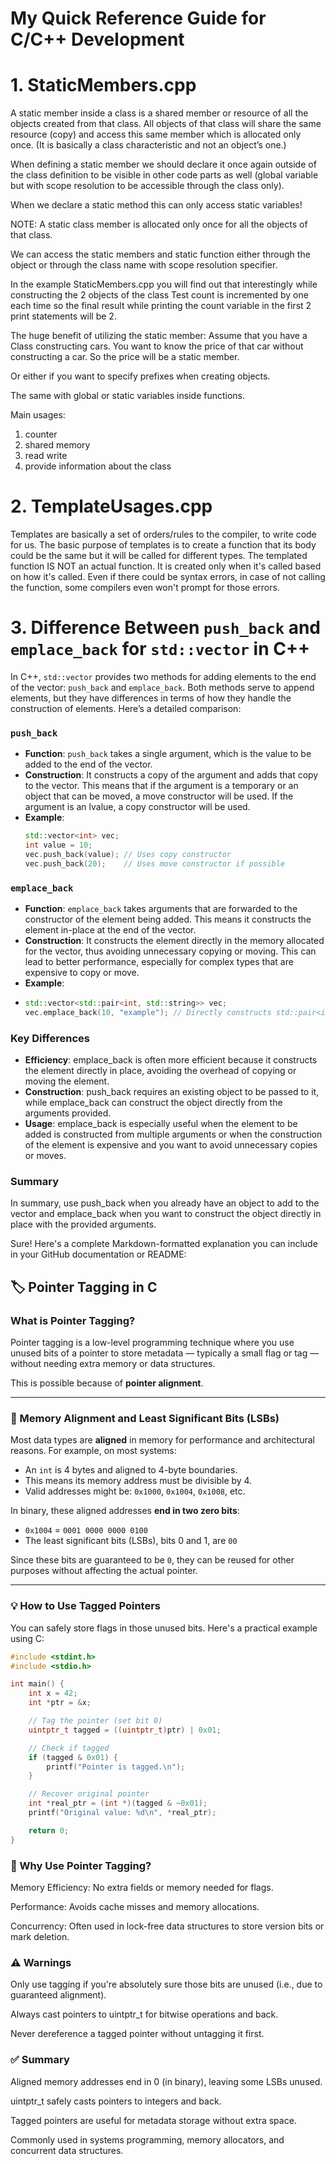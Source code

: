 # My Quick Reference Guide for C/C++ Development


# 1. StaticMembers.cpp
A static member inside a class is a shared member or resource of all the objects created from that class. All objects of that class will share the same resource (copy) and access this same member which is allocated only once. (It is basically a class characteristic and not an object’s one.)

When defining a static member we should declare it once again outside of the class definition to be visible in other code parts as well (global variable but with scope resolution to be accessible through the class only).

When we declare a static method this can only access static variables!

NOTE:
A static class member is allocated only once for all the objects of that class. 

We can access the static members and static function either through the object or through the class name with scope resolution specifier.

In the example StaticMembers.cpp you will find out that interestingly while constructing the 2 objects of the class Test count is incremented by one each time so the final result while printing the count variable in the first 2 print statements will be 2.

The huge benefit of utilizing the static member:
Assume that you have a Class constructing cars. You want to know the price of that car without constructing a car. So the price will be a static member.

Or either if you want to specify prefixes when creating objects.

The same with global or static variables inside functions.

Main usages:

1.  counter
2.  shared memory
3.  read write
4.  provide information about the class

# 2. TemplateUsages.cpp
Templates are basically a set of orders/rules to the compiler, to write code for us. The basic purpose of templates is to create a function that its body could be the same but it will be called for different types. The templated function IS NOT an actual function. It is created only when it's called based on how it's called. Even if there could be syntax errors, in case of not calling the function, some compilers even won't prompt for those errors. 

# 3. Difference Between `push_back` and `emplace_back` for `std::vector` in C++

In C++, `std::vector` provides two methods for adding elements to the end of the vector: `push_back` and `emplace_back`. Both methods serve to append elements, but they have differences in terms of how they handle the construction of elements. Here’s a detailed comparison:

### `push_back`
- **Function**: `push_back` takes a single argument, which is the value to be added to the end of the vector.
- **Construction**: It constructs a copy of the argument and adds that copy to the vector. This means that if the argument is a temporary or an object that can be moved, a move constructor will be used. If the argument is an lvalue, a copy constructor will be used.
- **Example**:
  ```cpp
  std::vector<int> vec;
  int value = 10;
  vec.push_back(value); // Uses copy constructor
  vec.push_back(20);    // Uses move constructor if possible
### `emplace_back`
- **Function**: `emplace_back` takes arguments that are forwarded to the constructor of the element being added. This means it constructs the element in-place at the end of the vector.
- **Construction**: It constructs the element directly in the memory allocated for the vector, thus avoiding unnecessary copying or moving. This can lead to better performance, especially for complex types that are expensive to copy or move.
- **Example**:
- ```cpp
  std::vector<std::pair<int, std::string>> vec;
  vec.emplace_back(10, "example"); // Directly constructs std::pair<int, std::string>(10, "example") at the end of the vector

### Key Differences
- **Efficiency**: emplace_back is often more efficient because it constructs the element directly in place, avoiding the overhead of copying or moving the element.
- **Construction**: push_back requires an existing object to be passed to it, while emplace_back can construct the object directly from the arguments provided.
- **Usage**: emplace_back is especially useful when the element to be added is constructed from multiple arguments or when the construction of the element is expensive and you want to avoid unnecessary copies or moves.

### Summary
In summary, use push_back when you already have an object to add to the vector and emplace_back when you want to construct the object directly in place with the provided arguments.

Sure! Here's a complete Markdown-formatted explanation you can include in your GitHub documentation or README:

## 🏷️ Pointer Tagging in C

### What is Pointer Tagging?
Pointer tagging is a low-level programming technique where you use unused bits of a pointer to store metadata — typically a small flag or tag — without needing extra memory or data structures.

This is possible because of **pointer alignment**.

---

### 📏 Memory Alignment and Least Significant Bits (LSBs)

Most data types are **aligned** in memory for performance and architectural reasons. For example, on most systems:
- An `int` is 4 bytes and aligned to 4-byte boundaries.
- This means its memory address must be divisible by 4.
- Valid addresses might be: `0x1000`, `0x1004`, `0x1008`, etc.

In binary, these aligned addresses **end in two zero bits**:
- `0x1004` = `0001 0000 0000 0100`
- The least significant bits (LSBs), bits 0 and 1, are `00`

Since these bits are guaranteed to be `0`, they can be reused for other purposes without affecting the actual pointer.

---

### 💡 How to Use Tagged Pointers

You can safely store flags in those unused bits. Here's a practical example using C:

```c
#include <stdint.h>
#include <stdio.h>

int main() {
    int x = 42;
    int *ptr = &x;

    // Tag the pointer (set bit 0)
    uintptr_t tagged = ((uintptr_t)ptr) | 0x01;

    // Check if tagged
    if (tagged & 0x01) {
        printf("Pointer is tagged.\n");
    }

    // Recover original pointer
    int *real_ptr = (int *)(tagged & ~0x01);
    printf("Original value: %d\n", *real_ptr);

    return 0;
}
```
### 🔐 Why Use Pointer Tagging?
Memory Efficiency: No extra fields or memory needed for flags.

Performance: Avoids cache misses and memory allocations.

Concurrency: Often used in lock-free data structures to store version bits or mark deletion.

### ⚠️ Warnings
Only use tagging if you're absolutely sure those bits are unused (i.e., due to guaranteed alignment).

Always cast pointers to uintptr_t for bitwise operations and back.

Never dereference a tagged pointer without untagging it first.

### ✅ Summary
Aligned memory addresses end in 0 (in binary), leaving some LSBs unused.

uintptr_t safely casts pointers to integers and back.

Tagged pointers are useful for metadata storage without extra space.

Commonly used in systems programming, memory allocators, and concurrent data structures.

